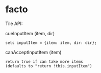 # facto

Tile API:

  cueInputItem (item, dir)

    sets inputItem = {item: item, dir: dir};

  canAcceptInputItem (item)

    return true if can take more items
    (defaults to "return !this.inputItem")
